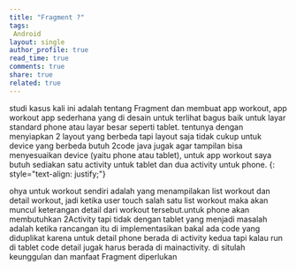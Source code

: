 ```yaml
---
title: "Fragment ?"
tags:
 Android
layout: single
author_profile: true
read_time: true
comments: true
share: true
related: true
---
```


studi kasus kali ini adalah tentang Fragment dan membuat app workout, app workout app sederhana yang di desain untuk terlihat bagus baik untuk layar standard phone atau layar besar seperti tablet. tentunya dengan menyiapkan 2 layout yang berbeda tapi layout saja tidak cukup untuk device yang berbeda butuh 2code java jugak agar tampilan bisa menyesuaikan device (yaitu phone atau tablet), untuk app workout saya butuh sediakan satu activity untuk tablet dan dua activity untuk phone.
{: style="text-align: justify;"}

ohya untuk workout sendiri adalah yang menampilakan list workout dan detail workout, jadi ketika user touch salah satu list workout maka akan muncul keterangan detail dari workout tersebut.untuk phone akan membutuhkan 2Activity tapi tidak dengan tablet yang menjadi masalah adalah ketika rancangan itu di implementasikan bakal ada code yang diduplikat karena untuk detail phone berada di activity kedua tapi kalau run di tablet code detail jugak harus berada di mainactivity. di situlah keunggulan dan manfaat Fragment diperlukan
